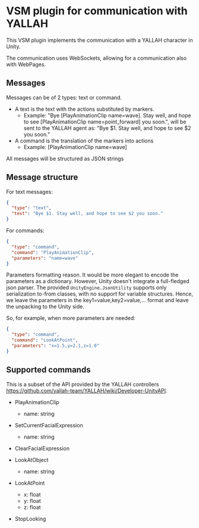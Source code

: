 # VSM plugin for communication with YALLAH

This VSM plugin implements the communication with a YALLAH character in Unity.

The communication uses WebSockets, allowing for a communication also with WebPages.


## Messages

Messages can be of 2 types: text or command.

* A text is the text with the actions substituted by markers.
  * Example:
  "Bye [PlayAnimationClip name=wave]. Stay well, and hope to see [PlayAnimationClip name=point_forward] you soon.",
  will be sent to the YALLAH agent as:
  "Bye $1. Stay well, and hope to see $2 you soon."
* A command is the translation of the markers into actions
  * Example: [PlayAnimationClip name=wave]

All messages will be structured as JSON strings

## Message structure

For text messages:

```JSON
{
  "type": "text",
  "text": "Bye $1. Stay well, and hope to see $2 you soon."
}
```


For commands:

```JSON
{
  "type": "command",
  "command": "PlayAnimationClip",
  "parameters": "name=wave"
}
```

Parameters formatting reason. It would be more elegant to encode the parameters as a dictionary.
However, Unity doesn't integrate a full-fledged json parser. The provided `UnityEngine.JsonUtility` supports only serialization to-from classes, with no support for variable structures.
Hence, we leave the parameters in the key1=value,key2=value,... format and leave the unpacking to the Unity side.

So, for example, when more parameters are needed:

```JSON
{
  "type": "command",
  "command": "LookAtPoint",
  "parameters": "x=1.5,y=2.1,z=1.0"
}
```


## Supported commands

This is a subset of the API provided by the YALLAH controllers <https://github.com/yallah-team/YALLAH/wiki/Developer-UnityAPI>.

* PlayAnimationClip
  * name: string

* SetCurrentFacialExpression
  * name: string

* ClearFacialExpression

* LookAtObject
  * name: string

* LookAtPoint
  * x: float
  * y: float
  * z: float
  
* StopLooking
